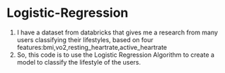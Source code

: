 # Logistic-Regression
1. I have a dataset from databricks that gives me a research from many users classifying their lifestyles, based on four features:bmi,vo2,resting_heartrate,active_heartrate
1. So, this code is to use the Logistic Regression Algorithm to create a model to classify the lifestyle of the users.
